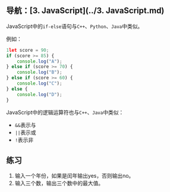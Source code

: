 ## 导航：[3. JavaScript](../3. JavaScript.md)

JavaScript中的`if-else`语句与`C++`、`Python`、`Java`中类似。

例如：

```js
1let score = 90;
if (score >= 85) {
    console.log("A");
} else if (score >= 70) {
    console.log("B");
} else if (score >= 60) {
    console.log("C");
} else {
    console.log("D");
}
```

JavaScript中的逻辑运算符也与`C++`、`Java`中类似：

-   `&&`表示与
-   `||`表示或
-   `!`表示非

## 练习

1.   输入一个年份，如果是闰年输出yes，否则输出no。
2.   输入三个数，输出三个数中的最大值。